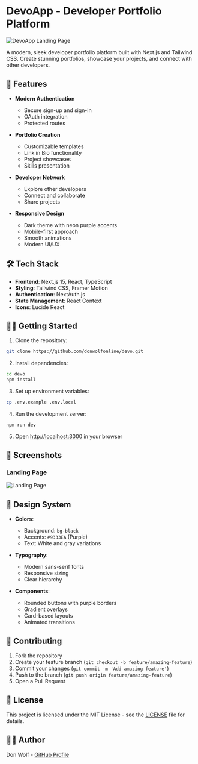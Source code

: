 # DevoApp - Developer Portfolio Platform

![DevoApp Landing Page](/public/screenshots/landing-page.png)

A modern, sleek developer portfolio platform built with Next.js and Tailwind CSS. Create stunning portfolios, showcase your projects, and connect with other developers.

## 🚀 Features

- **Modern Authentication**
  - Secure sign-up and sign-in
  - OAuth integration
  - Protected routes

- **Portfolio Creation**
  - Customizable templates
  - Link in Bio functionality
  - Project showcases
  - Skills presentation

- **Developer Network**
  - Explore other developers
  - Connect and collaborate
  - Share projects

- **Responsive Design**
  - Dark theme with neon purple accents
  - Mobile-first approach
  - Smooth animations
  - Modern UI/UX

## 🛠️ Tech Stack

- **Frontend**: Next.js 15, React, TypeScript
- **Styling**: Tailwind CSS, Framer Motion
- **Authentication**: NextAuth.js
- **State Management**: React Context
- **Icons**: Lucide React

## 🏃‍♂️ Getting Started

1. Clone the repository:
```bash
git clone https://github.com/donwolfonline/devo.git
```

2. Install dependencies:
```bash
cd devo
npm install
```

3. Set up environment variables:
```bash
cp .env.example .env.local
```

4. Run the development server:
```bash
npm run dev
```

5. Open [http://localhost:3000](http://localhost:3000) in your browser

## 📸 Screenshots

### Landing Page
![Landing Page](./public/screenshots/landing-page.png)

## 🎨 Design System

- **Colors**:
  - Background: `bg-black`
  - Accents: `#9333EA` (Purple)
  - Text: White and gray variations
  
- **Typography**:
  - Modern sans-serif fonts
  - Responsive sizing
  - Clear hierarchy

- **Components**:
  - Rounded buttons with purple borders
  - Gradient overlays
  - Card-based layouts
  - Animated transitions

## 🤝 Contributing

1. Fork the repository
2. Create your feature branch (`git checkout -b feature/amazing-feature`)
3. Commit your changes (`git commit -m 'Add amazing feature'`)
4. Push to the branch (`git push origin feature/amazing-feature`)
5. Open a Pull Request

## 📝 License

This project is licensed under the MIT License - see the [LICENSE](LICENSE) file for details.

## 👨‍💻 Author

Don Wolf - [GitHub Profile](https://github.com/donwolfonline)
